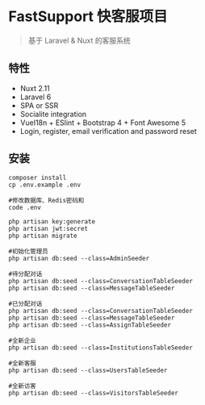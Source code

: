# FastSupport 快客服项目

> 基于 Laravel & Nuxt 的客服系统

## 特性

- Nuxt 2.11
- Laravel 6
- SPA or SSR
- Socialite integration
- VueI18n + ESlint + Bootstrap 4 + Font Awesome 5
- Login, register, email verification and password reset

## 安装

```
composer install
cp .env.example .env

#修改数据库、Redis密码和
code .env

php artisan key:generate
php artisan jwt:secret
php artisan migrate
```


```
#初始化管理员
php artisan db:seed --class=AdminSeeder

#待分配对话
php artisan db:seed --class=ConversationTableSeeder
php artisan db:seed --class=MessageTableSeeder

#已分配对话
php artisan db:seed --class=ConversationTableSeeder
php artisan db:seed --class=MessageTableSeeder
php artisan db:seed --class=AssignTableSeeder

#全新企业
php artisan db:seed --class=InstitutionsTableSeeder

#全新客服
php artisan db:seed --class=UsersTableSeeder

#全新访客
php artisan db:seed --class=VisitorsTableSeeder
```
